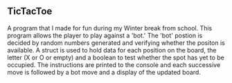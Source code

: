 ## TicTacToe

A program that I made for fun during my Winter break from school. This program allows the player
to play against a 'bot.' The 'bot' postion is decided by random numbers generated and verifying
whether the positon is available. A struct is used to hold data for each position on the board, 
the letter (X or O or empty) and a boolean to test whether the spot has yet to be occupied. The
instructions are printed to the console and each successive move is followed by a bot move and a
display of the updated board. 
